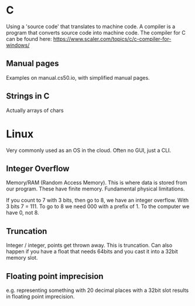 # C
Using a 'source code' that translates to machine code.
A compiler is a program that converts source code into machine code.
The compiler for C can be found here: https://www.scaler.com/topics/c/c-compiler-for-windows/

## Manual pages
Examples on manual.cs50.io, with simplified manual pages.

## Strings in C
Actually arrays of chars

# Linux
Very commonly used as an OS in the cloud.
Often no GUI, just a CLI.

## Integer Overflow
Memory/RAM (Random Access Memory).
This is where data is stored from our program.
These have finite memory. Fundamental physical limitations.

If you count to 7 with 3 bits, then go to 8, we have an integer overflow.
With 3 bits 7 = 111. To go to 8 we need 000 with a prefix of 1.
To the computer we have 0, not 8.

## Truncation
Integer / integer, points get thrown away.
This is truncation.
Can also happen if you have a float that needs 64bits and you cast it into a 32bit memory slot.

## Floating point imprecision
e.g. representing something with 20 decimal places with a 32bit slot results in floating point imprecision.
